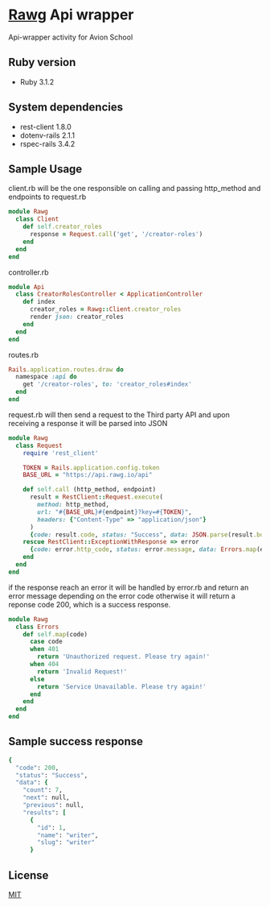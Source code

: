 # [Rawg](https://rawg.io/) Api wrapper

Api-wrapper activity for Avion School

## Ruby version

* Ruby 3.1.2

## System dependencies

 * rest-client 1.8.0
 * dotenv-rails 2.1.1
 * rspec-rails 3.4.2

## Sample Usage

client.rb will be the one responsible on calling and passing http_method and endpoints to request.rb

```ruby
module Rawg
  class Client
    def self.creator_roles
      response = Request.call('get', '/creator-roles')
    end
  end
end
```

controller.rb
```ruby
module Api
  class CreatorRolesController < ApplicationController
    def index
      creator_roles = Rawg::Client.creator_roles
      render json: creator_roles
    end
  end
end
```

routes.rb
```ruby
Rails.application.routes.draw do
  namespace :api do
    get '/creator-roles', to: 'creator_roles#index'
  end
end
```

request.rb will then send a request to the Third party API and upon receiving a response it will be parsed into JSON
```ruby
module Rawg
  class Request
    require 'rest_client'

    TOKEN = Rails.application.config.token
    BASE_URL = "https://api.rawg.io/api"

    def self.call (http_method, endpoint)
      result = RestClient::Request.execute(
        method: http_method,
        url: "#{BASE_URL}#{endpoint}?key=#{TOKEN}",
        headers: {"Content-Type" => "application/json"}
      )
      {code: result.code, status: "Success", data: JSON.parse(result.body)}
    rescue RestClient::ExceptionWithResponse => error
      {code: error.http_code, status: error.message, data: Errors.map(error.http_code)}
    end
  end
end
```

if the response reach an error it will be handled by error.rb and return an error message depending on the error code otherwise it will return a reponse code 200, which is a success response.
```ruby
module Rawg
  class Errors
    def self.map(code)
      case code 
      when 401
        return 'Unauthorized request. Please try again!'
      when 404
        return 'Invalid Request!'
      else
        return 'Service Unavailable. Please try again!'
      end
    end
  end
end
```

## Sample success response
```ruby
{
  "code": 200,
  "status": "Success",
  "data": {
    "count": 7,
    "next": null,
    "previous": null,
    "results": [
      {
        "id": 1,
        "name": "writer",
        "slug": "writer"
      }
```
## License

[MIT](https://choosealicense.com/licenses/mit/)